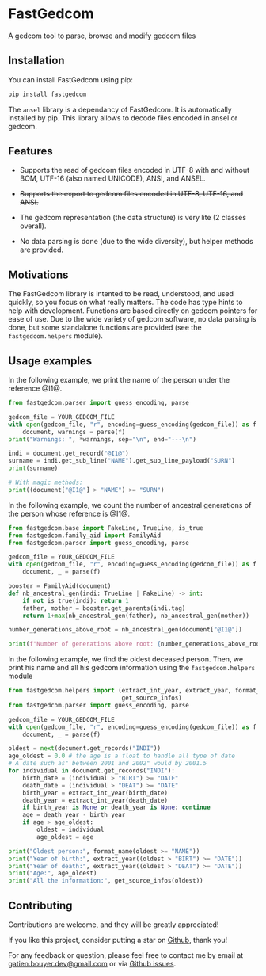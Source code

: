 # FastGedcom

A gedcom tool to parse, browse and modify gedcom files


## Installation
You can install FastGedcom using pip:
```bash
pip install fastgedcom
```

The `ansel` library is a dependancy of FastGedcom. It is automatically installed by pip. This library allows to decode files encoded in ansel or gedcom.


## Features

- Supports the read of gedcom files encoded in UTF-8 with and without BOM, UTF-16 (also named UNICODE), ANSI, and ANSEL.
- ~~Supports the export to gedcom files encoded in UTF-8, UTF-16, and ANSI.~~

- The gedcom representation (the data structure) is very lite (2 classes overall).
- No data parsing is done (due to the wide diversity), but helper methods are provided.


## Motivations

The FastGedcom library is intented to be read, understood, and used quickly, so you focus on what really matters. The code has type hints to help with development. Functions are based directly on gedcom pointers for ease of use. Due to the wide variety of gedcom software, no data parsing is done, but some standalone functions are provided (see the `fastgedcom.helpers` module).


## Usage examples

In the following example, we print the name of the person under the reference @I1@.
```python
from fastgedcom.parser import guess_encoding, parse

gedcom_file = YOUR_GEDCOM_FILE
with open(gedcom_file, "r", encoding=guess_encoding(gedcom_file)) as f:
	document, warnings = parse(f)
print("Warnings: ", *warnings, sep="\n", end="---\n")

indi = document.get_record("@I1@")
surname = indi.get_sub_line("NAME").get_sub_line_payload("SURN")
print(surname)

# With magic methods:
print((document["@I1@"] > "NAME") >= "SURN")
```

In the following example, we count the number of ancestral generations of the person whose reference is @I1@.
```python
from fastgedcom.base import FakeLine, TrueLine, is_true
from fastgedcom.family_aid import FamilyAid
from fastgedcom.parser import guess_encoding, parse

gedcom_file = YOUR_GEDCOM_FILE
with open(gedcom_file, "r", encoding=guess_encoding(gedcom_file)) as f:
	document, _ = parse(f)

booster = FamilyAid(document)
def nb_ancestral_gen(indi: TrueLine | FakeLine) -> int:
	if not is_true(indi): return 1
	father, mother = booster.get_parents(indi.tag)
	return 1+max(nb_ancestral_gen(father), nb_ancestral_gen(mother))

number_generations_above_root = nb_ancestral_gen(document["@I1@"])

print(f"Number of generations above root: {number_generations_above_root}")
```

In the following example, we find the oldest deceased person. Then, we print his name and all his gedcom information using the `fastgedcom.helpers` module
```python
from fastgedcom.helpers import (extract_int_year, extract_year, format_name,
                                get_source_infos)
from fastgedcom.parser import guess_encoding, parse

gedcom_file = YOUR_GEDCOM_FILE
with open(gedcom_file, "r", encoding=guess_encoding(gedcom_file)) as f:
	document, _ = parse(f)

oldest = next(document.get_records("INDI"))
age_oldest = 0.0 # the age is a float to handle all type of date
# A date such as" between 2001 and 2002" would by 2001.5
for individual in document.get_records("INDI"):
	birth_date = (individual > "BIRT") >= "DATE"
	death_date = (individual > "DEAT") >= "DATE"
	birth_year = extract_int_year(birth_date)
	death_year = extract_int_year(death_date)
	if birth_year is None or death_year is None: continue
	age = death_year - birth_year
	if age > age_oldest:
		oldest = individual
		age_oldest = age

print("Oldest person:", format_name(oldest >= "NAME"))
print("Year of birth:", extract_year((oldest > "BIRT") >= "DATE"))
print("Year of death:", extract_year((oldest > "DEAT") >= "DATE"))
print("Age:", age_oldest)
print("All the information:", get_source_infos(oldest))
```


## Contributing

Contributions are welcome, and they will be greatly appreciated!

If you like this project, consider putting a star on [Github](https://github.com/GatienBouyer/fastgedcom), thank you!

For any feedback or question, please feel free to contact me by email at gatien.bouyer.dev@gmail.com or via [Github issues](https://github.com/GatienBouyer/fastgedcom/issues).
